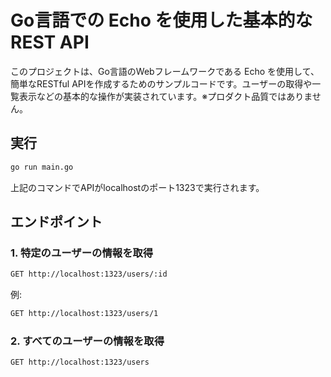# Go言語での Echo を使用した基本的な REST API

このプロジェクトは、Go言語のWebフレームワークである Echo を使用して、簡単なRESTful APIを作成するためのサンプルコードです。ユーザーの取得や一覧表示などの基本的な操作が実装されています。※プロダクト品質ではありません。

## 実行

```sh
go run main.go
```

上記のコマンドでAPIがlocalhostのポート1323で実行されます。

## エンドポイント

### 1. 特定のユーザーの情報を取得

```sh
GET http://localhost:1323/users/:id
```

例:

```sh
GET http://localhost:1323/users/1
```

### 2. すべてのユーザーの情報を取得

```sh
GET http://localhost:1323/users
```
